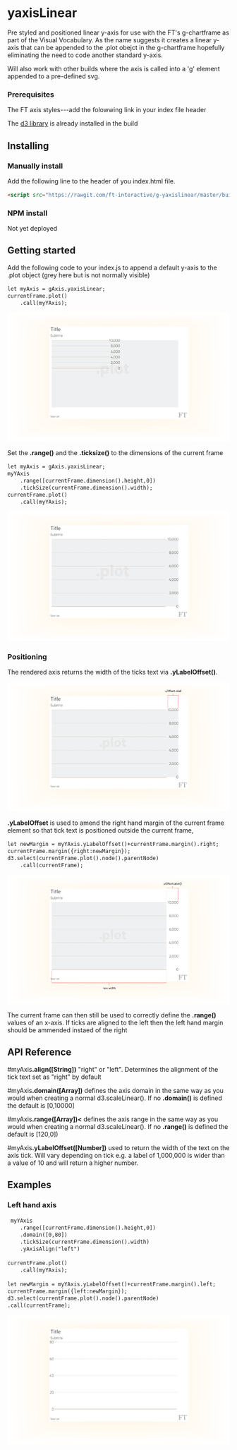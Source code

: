 # yaxisLinear

Pre styled and positioned linear y-axis for use with the FT's g-chartframe as part of the Visual Vocabulary. As the name suggests it creates a linear y-axis that can be appended to the .plot obejct in the g-chartframe hopefully eliminating the need to code another standard y-axis.

Will also work with other builds where the axis is called into a 'g' element appended to a pre-defined svg.



### Prerequisites
The FT axis styles---add the folowwing link in your index file header

The [d3 library](https://d3js.org/) is already installed in the build

## Installing
### Manually install

Add the following line to the header of you index.html file.

``` html
<script src="https://rawgit.com/ft-interactive/g-yaxislinear/master/build/g-yaxislinear.js"> </script>

```


### NPM install
Not yet deployed

## Getting started
Add the following code to your index.js to append a default y-axis to the .plot object (grey here but is not normally visible)

```
let myAxis = gAxis.yaxisLinear;
currentFrame.plot()
	.call(myYAxis);
```

![alt tag](https://github.com/ft-interactive/g-yaxislinear/blob/master/images/initialPlot.png)

Set the <b>.range()</b> and the <b>.ticksize()</b> to the dimensions of the current frame

```
let myAxis = gAxis.yaxisLinear;
myYAxis
    .range([currentFrame.dimension().height,0])
    .tickSize(currentFrame.dimension().width);
currentFrame.plot()
	.call(myYAxis);
```
![alt tag](https://github.com/ft-interactive/g-yaxislinear/blob/master/images/amendedPlot.png)


### Positioning
The rendered axis returns the width of the ticks text via <b>.yLabelOffset()</b>.

![alt tag](https://github.com/ft-interactive/g-yaxislinear/blob/master/images/yOffsetLabel.png)

<b>.yLabelOffset</b> is used to amend the right hand margin of the current frame element so that tick text is positioned outside the current frame,

```
let newMargin = myYAxis.yLabelOffset()+currentFrame.margin().right;
currentFrame.margin({right:newMargin});
d3.select(currentFrame.plot().node().parentNode)
	.call(currentFrame);
```

![alt tag](https://github.com/ft-interactive/g-yaxislinear/blob/master/images/newWidth.png)

The current frame can then still be used to correctly define the <b>.range()</b> values of an x-axis. If ticks are aligned to the left then the left hand margin should be ammended instaed of the right

## API Reference

#myAxis<b>.align([String])</b> "right" or "left". Determines the alignment of the tick text set as "right" by default

#myAxis<b>.domain([Array])</b> defines the axis domain in the same way as you would when creating a normal d3.scaleLinear(). If no <b>.domain()</b> is defined the default is [0,10000]

#myAxis<b>.range([Array])<</b> defines the axis  range in the same way as you would when creating a normal d3.scaleLinear(). If no <b>.range()</b> is defined the default is [120,0])

#myAxis<b>.yLabelOffset([Number])</b> used to return the width of the text on the axis tick. Will vary depending on tick e.g. a label of 1,000,000 is wider than a value of 10 and will return a higher number.

## Examples
### Left hand axis

```
 myYAxis
	.range([currentFrame.dimension().height,0])
	.domain([0,80])
	.tickSize(currentFrame.dimension().width)
	.yAxisAlign("left")

currentFrame.plot()
	.call(myYAxis);

let newMargin = myYAxis.yLabelOffset()+currentFrame.margin().left;
currentFrame.margin({left:newMargin});
d3.select(currentFrame.plot().node().parentNode)
.call(currentFrame);
```

![alt tag](https://github.com/ft-interactive/g-yaxislinear/blob/master/images/leftAligh.png)



